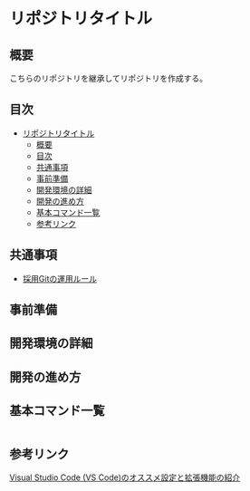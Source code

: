 # リポジトリタイトル

## 概要

こちらのリポジトリを継承してリポジトリを作成する。

## 目次

- [リポジトリタイトル](#リポジトリタイトル)
  - [概要](#概要)
  - [目次](#目次)
  - [共通事項](#共通事項)
  - [事前準備](#事前準備)
  - [開発環境の詳細](#開発環境の詳細)
  - [開発の進め方](#開発の進め方)
  - [基本コマンド一覧](#基本コマンド一覧)
  - [参考リンク](#参考リンク)

## 共通事項

- [採用Gitの運用ルール](/docs/README.git.md)

## 事前準備

## 開発環境の詳細

## 開発の進め方

## 基本コマンド一覧

~~~sh

~~~

## 参考リンク

[Visual Studio Code (VS Code)のオススメ設定と拡張機能の紹介](https://zenn.dev/yutotnh/articles/1577b6dc5ab7d9)

